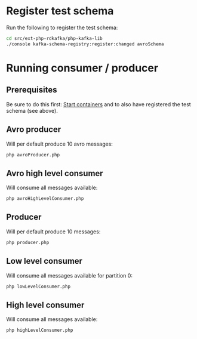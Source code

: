 # Register test schema
Run the following to register the test schema:
```bash
cd src/ext-php-rdkafka/php-kafka-lib
./console kafka-schema-registry:register:changed avroSchema
```

# Running consumer / producer
## Prerequisites
Be sure to do this first: [Start containers](./../../../README.md#start-containers-for-examples)
and to also have registered the test schema (see above).

## Avro producer
Will per default produce 10 avro messages:
```bash
php avroProducer.php
```

## Avro high level consumer
Will consume all messages available:
```bash
php avroHighLevelConsumer.php
```

## Producer
Will per default produce 10 messages:
```bash
php producer.php
```

## Low level consumer
Will consume all messages available for partition 0:
```bash
php lowLevelConsumer.php
```

## High level consumer
Will consume all messages available:
```bash
php highLevelConsumer.php
```
